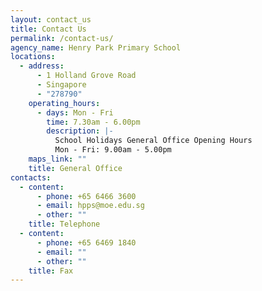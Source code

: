 ```yaml
---
layout: contact_us
title: Contact Us
permalink: /contact-us/
agency_name: Henry Park Primary School
locations:
  - address:
      - 1 Holland Grove Road
      - Singapore
      - "278790"
    operating_hours:
      - days: Mon - Fri
        time: 7.30am - 6.00pm
        description: |-
          School Holidays General Office Opening Hours
          Mon - Fri: 9.00am - 5.00pm
    maps_link: ""
    title: General Office
contacts:
  - content:
      - phone: +65 6466 3600
      - email: hpps@moe.edu.sg
      - other: ""
    title: Telephone
  - content:
      - phone: +65 6469 1840
      - email: ""
      - other: ""
    title: Fax
---
```

